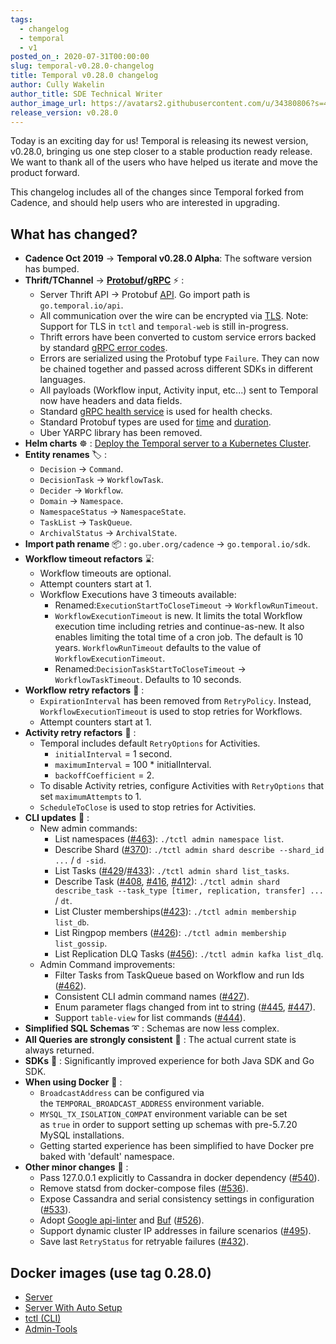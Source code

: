 ```yaml
---
tags:
  - changelog
  - temporal
  - v1
posted_on_: 2020-07-31T00:00:00
slug: temporal-v0.28.0-changelog
title: Temporal v0.28.0 changelog
author: Cully Wakelin
author_title: SDE Technical Writer
author_image_url: https://avatars2.githubusercontent.com/u/34380806?s=400&u=5cd38b5e4416a5d10cdf9ebd386eec1d02f0b067&v=4
release_version: v0.28.0
---
```


<!--truncate-->

Today is an exciting day for us! Temporal is releasing its newest version, v0.28.0, bringing us one step closer to a stable production ready release. We want to thank all of the users who have helped us iterate and move the product forward.

This changelog includes all of the changes since Temporal forked from Cadence, and should help users who are interested in upgrading.

## What has changed?

- **Cadence Oct 2019** → **Temporal v0.28.0 Alpha**: The software version has bumped.
- **Thrift/TChannel** → **[Protobuf](https://developers.google.com/protocol-buffers)/[gRPC](https://grpc.io/)** ⚡ :
  - Server Thrift API → Protobuf [API](https://github.com/temporalio/api). Go import path is `go.temporal.io/api`.
  - All communication over the wire can be encrypted via [TLS](/docs/server-configuration/#tls). Note: Support for TLS in `tctl` and `temporal-web` is still in-progress.
  - Thrift errors have been converted to custom service errors backed by standard [gRPC error codes](https://pkg.go.dev/google.golang.org/grpc/codes).
  - Errors are serialized using the Protobuf type `Failure`. They can now be chained together and passed across different SDKs in different languages.
  - All payloads (Workflow input, Activity input, etc...) sent to Temporal now have headers and data fields.
  - Standard [gRPC health service](https://github.com/grpc/grpc/blob/master/doc/health-checking.md) is used for health checks.
  - Standard Protobuf types are used for [time](https://developers.google.com/protocol-buffers/docs/reference/google.protobuf#timestamp) and [duration](https://developers.google.com/protocol-buffers/docs/reference/google.protobuf#google.protobuf.Duration).
  - Uber YARPC library has been removed.
- **Helm charts** ☸️ : [Deploy the Temporal server to a Kubernetes Cluster](https://github.com/temporalio/helm-charts).
- **Entity renames** 🏷️ :
  - `Decision` → `Command`.
  - `DecisionTask` → `WorkflowTask`.
  - `Decider` → `Workflow`.
  - `Domain` → `Namespace`.
  - `NamespaceStatus` → `NamespaceState`.
  - `TaskList` → `TaskQueue`.
  - `ArchivalStatus` → `ArchivalState`.
- **Import path rename** 📦 : `go.uber.org/cadence` → `go.temporal.io/sdk`.
- **Workflow timeout refactors** ⌛:
  - Workflow timeouts are optional.
  - Attempt counters start at 1.
  - Workflow Executions have 3 timeouts available:
    - Renamed:`ExecutionStartToCloseTimeout` → `WorkflowRunTimeout`.
    - `WorkflowExecutionTimeout` is new. It limits the total Workflow execution time including retries and continue-as-new. It also enables limiting the total time of a cron job. The default is 10 years. `WorkflowRunTimeout` defaults to the value of `WorkflowExecutionTimeout`.
    - Renamed:`DecisionTaskStartToCloseTimeout` → `WorkflowTaskTimeout`. Defaults to 10 seconds.
- **Workflow retry refactors** 🔁 :
  - `ExpirationInterval` has been removed from `RetryPolicy`. Instead, `WorkflowExecutionTimeout` is used to stop retries for Workflows.
  - Attempt counters start at 1.
- **Activity retry refactors** 🔁 :
  - Temporal includes default `RetryOptions` for Activities.
    - `initialInterval` = 1 second.
    - `maximumInterval` = 100 \* initialInterval.
    - `backoffCoefficient` = 2.
  - To disable Activity retries, configure Activities with `RetryOptions` that set `maximumAttempts` to 1.
  - `ScheduleToClose` is used to stop retries for Activities.
- **CLI updates** 🧰 :
  - New admin commands:
    - List namespaces ([#463](https://github.com/temporalio/temporal/pull/463)): `./tctl admin namespace list`.
    - Describe Shard ([#370](https://github.com/temporalio/temporal/pull/370)): `./tctl admin shard describe --shard_id ...` / `d -sid`.
    - List Tasks ([#429](https://github.com/temporalio/temporal/pull/429)/[#433](https://github.com/temporalio/temporal/pull/433)): `./tctl admin shard list_tasks`.
    - Describe Task ([#408](https://github.com/temporalio/temporal/pull/408), [#416](https://github.com/temporalio/temporal/pull/416), [#412](https://github.com/temporalio/temporal/pull/412)): `./tctl admin shard describe_task --task_type [timer, replication, transfer] ...` / `dt`.
    - List Cluster memberships([#423](https://github.com/temporalio/temporal/pull/423/files)): `./tctl admin membership list_db`.
    - List Ringpop members ([#426](https://github.com/temporalio/temporal/pull/426)): `./tctl admin membership list_gossip`.
    - List Replication DLQ Tasks ([#456](https://github.com/temporalio/temporal/pull/456)): `./tctl admin kafka list_dlq`.
  - Admin Command improvements:
    - Filter Tasks from TaskQueue based on Workflow and run Ids ([#462](https://github.com/temporalio/temporal/pull/462)).
    - Consistent CLI admin command names ([#427](https://github.com/temporalio/temporal/pull/427)).
    - Enum parameter flags changed from int to string ([#445](https://github.com/temporalio/temporal/pull/445), [#447](https://github.com/temporalio/temporal/pull/447)).
    - Support `table-view` for list commands ([#444](https://github.com/temporalio/temporal/pull/444)).
- **Simplified SQL Schemas** ➰ : Schemas are now less complex.
- **All Queries are strongly consistent** 🔎 : The actual current state is always returned.
- **SDKs** 🔌 : Significantly improved experience for both Java SDK and Go SDK.
- **When using Docker** 🐳 :
  - `BroadcastAddress` can be configured via the `TEMPORAL_BROADCAST_ADDRESS` environment variable.
  - `MYSQL_TX_ISOLATION_COMPAT` environment variable can be set as `true` in order to support setting up schemas with pre-5.7.20 MySQL installations.
  - Getting started experience has been simplified to have Docker pre baked with 'default' namespace.
- **Other minor changes** 🔹 :
  - Pass 127.0.0.1 explicitly to Cassandra in docker dependency ([#540](https://github.com/temporalio/temporal/pull/540)).
  - Remove statsd from docker-compose files ([#536](https://github.com/temporalio/temporal/pull/536)).
  - Expose Cassandra and serial consistency settings in configuration ([#533](https://github.com/temporalio/temporal/pull/533)).
  - Adopt [Google api-linter](https://linter.aip.dev/) and [Buf](https://buf.build/) ([#526](https://github.com/temporalio/temporal/pull/526)).
  - Support dynamic cluster IP addresses in failure scenarios ([#495](https://github.com/temporalio/temporal/pull/495)).
  - Save last `RetryStatus` for retryable failures ([#432](https://github.com/temporalio/temporal/pull/432)).

## **Docker images (use tag 0.28.0)**

- [Server](https://hub.docker.com/repository/docker/temporalio/server)
- [Server With Auto Setup](https://hub.docker.com/repository/docker/temporalio/auto-setup)
- [tctl (CLI)](https://hub.docker.com/repository/docker/temporalio/tctl)
- [Admin-Tools](https://hub.docker.com/repository/docker/temporalio/admin-tools)
